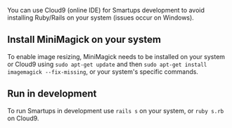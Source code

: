You can use Cloud9 (online IDE) for Smartups development to avoid installing Ruby/Rails on your system (issues occur on Windows).

## Install MiniMagick on your system

To enable image resizing, MiniMagick needs to be installed on your system or Cloud9 using ```sudo apt-get update```
and then ```sudo apt-get install imagemagick --fix-missing```, or your system's specific commands.

## Run in development

To run Smartups in development use ```rails s``` on your system, or ```ruby s.rb``` on Cloud9.
